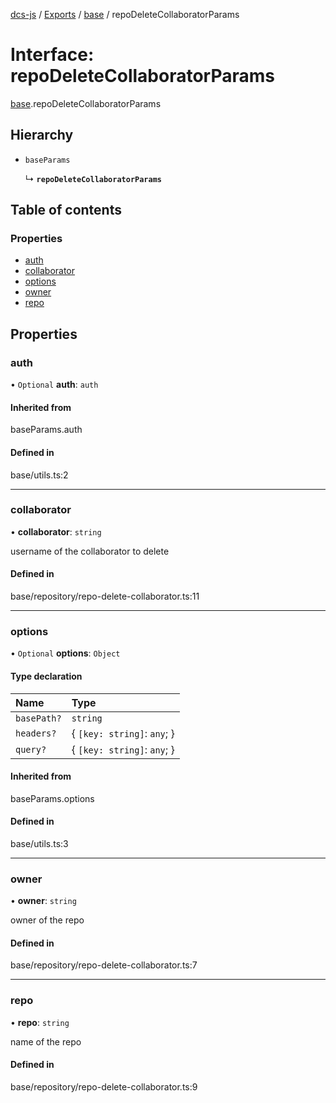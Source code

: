 [dcs-js](../README.md) / [Exports](../modules.md) / [base](../modules/base.md) / repoDeleteCollaboratorParams

# Interface: repoDeleteCollaboratorParams

[base](../modules/base.md).repoDeleteCollaboratorParams

## Hierarchy

- `baseParams`

  ↳ **`repoDeleteCollaboratorParams`**

## Table of contents

### Properties

- [auth](base.repoDeleteCollaboratorParams.md#auth)
- [collaborator](base.repoDeleteCollaboratorParams.md#collaborator)
- [options](base.repoDeleteCollaboratorParams.md#options)
- [owner](base.repoDeleteCollaboratorParams.md#owner)
- [repo](base.repoDeleteCollaboratorParams.md#repo)

## Properties

### <a id="auth" name="auth"></a> auth

• `Optional` **auth**: `auth`

#### Inherited from

baseParams.auth

#### Defined in

base/utils.ts:2

___

### <a id="collaborator" name="collaborator"></a> collaborator

• **collaborator**: `string`

username of the collaborator to delete

#### Defined in

base/repository/repo-delete-collaborator.ts:11

___

### <a id="options" name="options"></a> options

• `Optional` **options**: `Object`

#### Type declaration

| Name | Type |
| :------ | :------ |
| `basePath?` | `string` |
| `headers?` | { `[key: string]`: `any`;  } |
| `query?` | { `[key: string]`: `any`;  } |

#### Inherited from

baseParams.options

#### Defined in

base/utils.ts:3

___

### <a id="owner" name="owner"></a> owner

• **owner**: `string`

owner of the repo

#### Defined in

base/repository/repo-delete-collaborator.ts:7

___

### <a id="repo" name="repo"></a> repo

• **repo**: `string`

name of the repo

#### Defined in

base/repository/repo-delete-collaborator.ts:9
